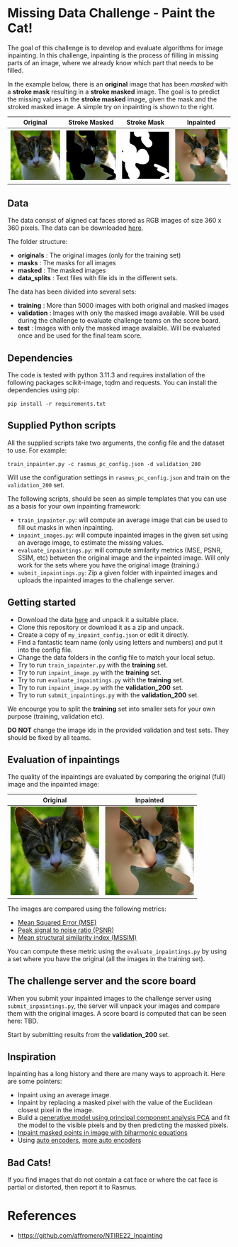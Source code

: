 # Missing Data Challenge - Paint the Cat!

The goal of this challenge is to develop and evaluate algorithms for image inpainting. In this challenge, inpainting is the process of filling in missing parts of an image, where we already know which part that needs to be filled.

In the example below, there is an **original** image that has been *masked* with a **stroke mask** resulting in a **stroke masked** image. The goal is to predict the missing values in the **stroke masked** image, given the mask and the stroked masked image. A simple try on inpainting is shown to the right.

|                 Original                 |                 Stroke Masked                 |                 Stroke Mask                 |                 Inpainted                 |
|:----------------------------------------:|:---------------------------------------------:|:-------------------------------------------:|:-----------------------------------------:|
| <img src="figs/original.jpg" width=200/> | <img src="figs/stroke_masked.png" width=200/> | <img src="figs/stroke_mask.png" width=200/> | <img src="figs/inpainted.png" width=200/> |

## Data

The data consist of aligned cat faces stored as RGB images of size 360 x 360 pixels. The data can be downloaded [here](https://people.compute.dtu.dk/rapa/cats/MissingDataOpenData.zip).

The folder structure:
- **originals** : The original images (only for the training set)
- **masks** : The masks for all images
- **masked** : The masked images
- **data_splits** : Text files with file ids in the different sets.

The data has been divided into several sets:
- **training** : More than 5000 images with both original and masked images
- **validation** : Images with only the masked image available. Will be used during the challenge to evaluate challenge teams on the score board.
- **test** : Images with only the masked image avalaible. Will be evaluated once and be used for the final team score.

## Dependencies
The code is tested with python 3.11.3 and requires installation of the following packages scikit-image, tqdm and requests. You can install the dependencies using pip:
```
pip install -r requirements.txt
```

## Supplied Python scripts

All the supplied scripts take two arguments, the config file and the dataset to use. For example:

```
train_inpainter.py -c rasmus_pc_config.json -d validation_200
```

Will use the configuration settings in `rasmus_pc_config.json` and train on the `validation_200` set.

The following scripts, should be seen as simple templates that you can use as a basis for your own inpainting framework:

- `train_inpainter.py`: will compute an average image that can be used to fill out masks in when inpainting.
- `inpaint_images.py`: will compute inpainted images in the given set using an average image, to estimate the missing values.
- `evaluate_inpaintings.py`: will compute similarity metrics (MSE, PSNR, SSIM, etc) between the original image and the inpainted image. Will only work for the sets where you have the original image (training.)
- `submit_inpaintings.py`: Zip a given folder with inpainted images and uploads the inpainted images to the challenge server.

## Getting started

- Download the data [here](https://people.compute.dtu.dk/rapa/cats/MissingDataOpenData.zip) and unpack it a suitable place.
- Clone this repository or download it as a zip and unpack.
- Create a copy of `my_inpaint_config.json` or edit it directly.
- Find a fantastic team name (only using letters and numbers) and put it into the config file.
- Change the data folders in the config file to match your local setup.
- Try to run `train_inpainter.py` with the **training** set.
- Try to run `inpaint_image.py` with the **training** set.
- Try to run `evaluate_inpaintings.py` with the **training** set.
- Try to run `inpaint_image.py` with the **validation_200** set.
- Try to run `submit_inpaintings.py` with the **validation_200** set.

We encourge you to split the **training** set into smaller sets for your own purpose (training, validation etc).

**DO NOT** change the image ids in the provided validation and test sets. They should be fixed by all teams.

## Evaluation of inpaintings

The quality of the inpaintings are evaluated by comparing the original (full) image and the inpainted image:

|                 Original                 |Inpainted                 |
|:----------------------------------------:|:---------------------------------------------:|
| <img src="figs/original.jpg" width=200/> | <img src="figs/inpainted.png" width=200/> |

The images are compared using the following metrics:
- [Mean Squared Error (MSE)](https://scikit-image.org/docs/stable/api/skimage.metrics.html#skimage.metrics.mean_squared_error)
- [Peak signal to noise ratio (PSNR)](https://scikit-image.org/docs/stable/api/skimage.metrics.html#skimage.metrics.peak_signal_noise_ratio)
- [Mean structural similarity index (MSSIM)](https://scikit-image.org/docs/stable/api/skimage.metrics.html#skimage.metrics.structural_similarity)

You can compute these metric using the `evaluate_inpaintings.py` by using a set where you have the original (all the images in the training set).

## The challenge server and the score board

When you submit your inpainted images to the challenge server using `submit_inpaintings.py`, the server will unpack your images and compare them with the original images. A score board is computed that can be seen here: TBD.

Start by submitting results from the **validation_200** set.

## Inspiration

Inpainting has a long history and there are many ways to approach it. Here are some pointers:

- Inpaint using an average image.
- Inpaint by replacing a masked pixel with the value of the Euclidean closest pixel in the image.
- Build a [generative model using principal component analysis PCA](https://github.com/RasmusRPaulsen/DTUImageAnalysis/tree/main/exercises/ex8-CatsCatsCats) and fit the model to the visible pixels and by then predicting the masked pixels.
- [Inpaint masked points in image with biharmonic equations](https://scikit-image.org/docs/stable/api/skimage.restoration.html#skimage.restoration.inpaint_biharmonic)
- Using [auto encoders](https://towardsdatascience.com/inpainting-with-ai-get-back-your-images-pytorch-a68f689128e5), [more auto encoders](https://wandb.ai/ayush-thakur/image-impainting/reports/An-Introduction-to-Image-Inpainting-Using-Deep-Learning--Vmlldzo3NDU0Nw)

## Bad Cats!
If you find images that do not contain a cat face or where the cat face is partial or distorted, then report it to Rasmus.

# References

- https://github.com/affromero/NTIRE22_Inpainting
